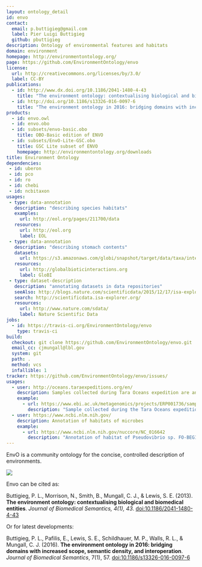 ```yaml
---
layout: ontology_detail
id: envo
contact:
  email: p.buttigieg@gmail.com
  label: Pier Luigi Buttigieg
  github: pbuttigieg
description: Ontology of environmental features and habitats
domain: environment
homepage: http://environmentontology.org/
page: https://github.com/EnvironmentOntology/envo
license:
  url: http://creativecommons.org/licenses/by/3.0/
  label: CC-BY
publications:
  - id: http://www.dx.doi.org/10.1186/2041-1480-4-43
    title: "The environment ontology: contextualising biological and biomedical entities"
  - id: http://doi.org/10.1186/s13326-016-0097-6
    title: "The environment ontology in 2016: bridging domains with increased scope, semantic density, and interoperation"
products:
  - id: envo.owl
  - id: envo.obo
  - id: subsets/envo-basic.obo
    title: OBO-Basic edition of ENVO
  - id: subsets/EnvO-Lite-GSC.obo
    title: GSC Lite subset of ENVO
    homepage: http://environmentontology.org/downloads
title: Environment Ontology
dependencies:
 - id: uberon
 - id: pco
 - id: ro
 - id: chebi
 - id: ncbitaxon
usages:
 - type: data-annotation
   description: "describing species habitats"
   examples:
     url: http://eol.org/pages/211700/data
   resources:
     url: http://eol.org
     label: EOL
 - type: data-annotation
   description: "describing stomach contents"
   datasets:
     url: https://s3.amazonaws.com/globi/snapshot/target/data/taxa/interactions.csv.gz
   resources:
     url: http://globalbioticinteractions.org
     label: GloBI
 - type: dataset-description
   description: "annotating datasets in data repositories"
   seeAlso: http://blogs.nature.com/scientificdata/2015/12/17/isa-explorer/
   search: http://scientificdata.isa-explorer.org/
   resources:
     url: http://www.nature.com/sdata/
     label: Nature Scientific Data
jobs:
  - id: https://travis-ci.org/EnvironmentOntology/envo
    type: travis-ci
build:
  checkout: git clone https://github.com/EnvironmentOntology/envo.git
  email_cc: cjmungall@lbl.gov
  system: git
  path: .
  method: vcs
  infallible: 1
tracker: https://github.com/EnvironmentOntology/envo/issues/
usages:
  - user: http://oceans.taraexpeditions.org/en/
    description: Samples collected during Tara Oceans expedition are annotated with ENVO
    example:
      - url: https://www.ebi.ac.uk/metagenomics/projects/ERP001736/samples/ERS487899
        description: "Sample collected during the Tara Oceans expedition (2009-2013) at station TARA_004 (latitudeN=36.5533, longitudeE=-6.5669)"
  - user: https://www.ncbi.nlm.nih.gov/
    description: Annotation of habitats of microbes
    example:
      - url: https://www.ncbi.nlm.nih.gov/nuccore/NC_016642
        description: "Annotation of habitat of Pseudovibrio sp. FO-BEG1 to marine environment"
---
```


EnvO is a community ontology for the concise, controlled description of environments.

<img src="/logos/envo.png"/>

Envo can be cited as:

Buttigieg, P. L., Morrison, N., Smith, B., Mungall, C. J., & Lewis, S. E. (2013). <b>The environment ontology: contextualising biological and biomedical entities</b>. <i>Journal of Biomedical Semantics, 4(1), 43</i>. <a href="http://www.dx.doi.org/10.1186/2041-1480-4-43">doi:10.1186/2041-1480-4-43</a>

Or for latest developments:

Buttigieg, P. L., Pafilis, E., Lewis, S. E., Schildhauer, M. P., Walls, R. L., & Mungall, C. J. (2016). <b>The environment ontology in 2016: bridging domains with increased scope, semantic density, and interoperation</b>. <i>Journal of Biomedical Semantics</i>, 7(1), 57. <a href="http://doi.org/10.1186/s13326-016-0097-6">doi:10.1186/s13326-016-0097-6</a>


